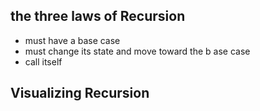 ## the three laws of Recursion

- must have a base case
- must change its state and move toward the b ase case 
- call itself 



## Visualizing Recursion

